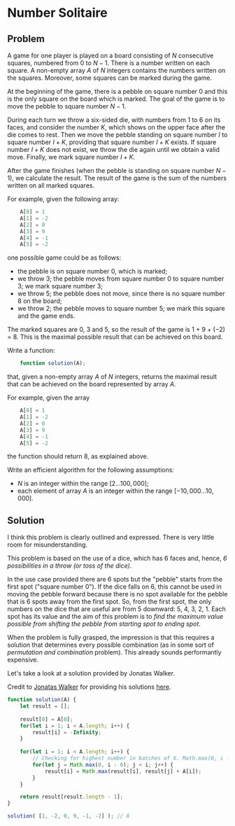 # Number Solitaire

## Problem

A game for one player is played on a board consisting of $N$ consecutive squares, numbered from 0 to $N − 1$. There is a number written on each square. A non-empty array $A$ of $N$ integers contains the numbers written on the squares. Moreover, some squares can be marked during the game.

At the beginning of the game, there is a pebble on square number 0 and this is the only square on the board which is marked. The goal of the game is to move the pebble to square number $N − 1$.

During each turn we throw a six-sided die, with numbers from 1 to 6 on its faces, and consider the number $K$, which shows on the upper face after the die comes to rest. Then we move the pebble standing on square number $I$ to square number $I + K$, providing that square number $I + K$ exists. If square number $I + K$ does not exist, we throw the die again until we obtain a valid move. Finally, we mark square number $I + K$.

After the game finishes (when the pebble is standing on square number $N − 1$), we calculate the result. The result of the game is the sum of the numbers written on all marked squares.

For example, given the following array:

```js
    A[0] = 1
    A[1] = -2
    A[2] = 0
    A[3] = 9
    A[4] = -1
    A[5] = -2
```

one possible game could be as follows:

- the pebble is on square number 0, which is marked;
- we throw 3; the pebble moves from square number 0 to square number 3; we mark square number 3;
- we throw 5; the pebble does not move, since there is no square number 8 on the board;
- we throw 2; the pebble moves to square number 5; we mark this square and the game ends.

The marked squares are 0, 3 and 5, so the result of the game is 1 + 9 + (−2) = 8. This is the maximal possible result that can be achieved on this board.

Write a function:

```js
    function solution(A);
```

that, given a non-empty array $A$ of $N$ integers, returns the maximal result that can be achieved on the board represented by array $A$.

For example, given the array

```js
    A[0] = 1
    A[1] = -2
    A[2] = 0
    A[3] = 9
    A[4] = -1
    A[5] = -2
```

the function should return 8, as explained above.

Write an efficient algorithm for the following assumptions:

- $N$ is an integer within the range $[2 ... 100,000]$;
- each element of array $A$ is an integer within the range $[−10,000 ... 10,000]$.

## Solution

I think this problem is clearly outlined and expressed. There is very little room for misunderstanding.

This problem is based on the use of a dice, which has 6 faces and, hence, _6 possibilities in a throw (or toss of the dice)_.

In the use case provided there are 6 spots but the "pebble" starts from the first spot ("square number 0"). If the dice falls on 6, this cannot be used in moving the pebble forward because there is no spot available for the pebble that is 6 spots away from the first spot. So, from the first spot, the only numbers on the dice that are useful are from 5 downward: 5, 4, 3, 2, 1. Each spot has its value and the aim of this problem is to _find the maximum value possible from shifting the pebble from starting spot to ending spot_.

When the problem is fully grasped, the impression is that this requires a solution that determines every possible combination (as in some sort of _permutation and combination_ problem). This already sounds performantly expensive.

Let's take a look at a solution provided by Jonatas Walker.

Credit to [Jonatas Walker](https://gist.github.com/jonataswalker) for providing his solutions [here](https://gist.github.com/jonataswalker/08187f5457fac4af1e86cf8c86647e23).

```js
function solution(A) {
    let result = [];
    
    result[0] = A[0];
    for(let i = 1; i < A.length; i++) {
        result[i] = -Infinity;
    }
    
    for(let i = 1; i < A.length; i++) {
        // Checking for highest number in batches of 6. Math.max(0, i - 6)
        for(let j = Math.max(0, i - 6); j < i; j++) {
            result[i] = Math.max(result[i], result[j] + A[i]);
        }
    }

    return result[result.length - 1];
}

solution( [1, -2, 0, 9, -1, -2] ); // 8
```